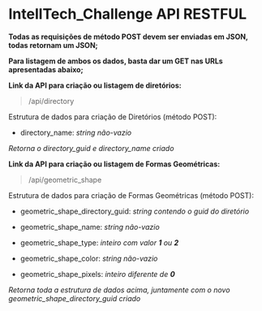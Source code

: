 # IntellTech_Challenge API RESTFUL
**Todas as requisições de método POST devem ser enviadas em JSON, todas retornam um JSON;**

**Para listagem de ambos os dados, basta dar um GET nas URLs apresentadas abaixo;**

**Link da API para criação ou listagem de diretórios:**

> /api/directory

Estrutura de dados para criação de Diretórios (método POST):

 - directory_name: *string não-vazio*
 
 *Retorna o directory_guid e directory_name criado*

**Link da API para criação ou listagem de Formas Geométricas:**

> /api/geometric_shape

Estrutura de dados para criação de Formas Geométricas (método POST):

- geometric_shape_directory_guid: *string contendo o guid do diretório*

- geometric_shape_name: *string não-vazio*

- geometric_shape_type: *inteiro com valor **1** ou **2***

- geometric_shape_color: *string não-vazio*

- geometric_shape_pixels: *inteiro diferente de **0***

*Retorna toda a estrutura de dados acima, juntamente com o novo geometric_shape_directory_guid criado*
